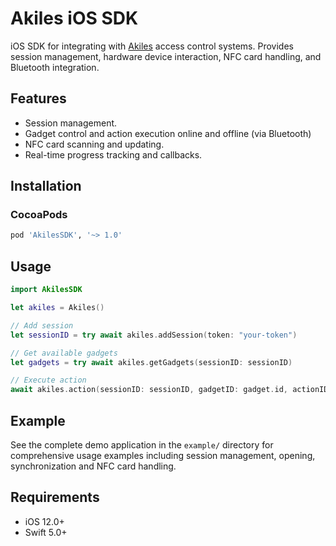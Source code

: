 # Akiles iOS SDK

iOS SDK for integrating with [Akiles](https://akiles.app/en) access control systems. Provides session management, hardware device interaction, NFC card handling, and Bluetooth integration.

## Features

- Session management.
- Gadget control and action execution online and offline (via Bluetooth)
- NFC card scanning and updating.
- Real-time progress tracking and callbacks.

## Installation

### CocoaPods

```ruby
pod 'AkilesSDK', '~> 1.0'
```

## Usage

```swift
import AkilesSDK

let akiles = Akiles()

// Add session
let sessionID = try await akiles.addSession(token: "your-token")

// Get available gadgets
let gadgets = try await akiles.getGadgets(sessionID: sessionID)

// Execute action
await akiles.action(sessionID: sessionID, gadgetID: gadget.id, actionID: action.id, callback: callback)
```

## Example

See the complete demo application in the `example/` directory for comprehensive usage examples including session management, opening, synchronization and NFC card handling.

## Requirements

- iOS 12.0+
- Swift 5.0+
